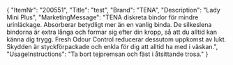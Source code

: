 {
  "ItemNr": "200551",
  "Title": "test",
  "Brand": "TENA",
  "Description": "Lady Mini Plus",
  "MarketingMessage": "TENA diskreta bindor för mindre urinläckage. Absorberar betydligt mer än en vanlig binda. De silkeslena bindorna är extra långa och formar sig efter din kropp, så att du alltid kan känna dig trygg. Fresh Odour Control reducerar dessutom uppkomst av lukt. Skydden är styckförpackade och enkla för dig att alltid ha med i väskan.",
  "UsageInstructions": "Ta bort tejpremsan och fäst i åtsittande trosa."
}